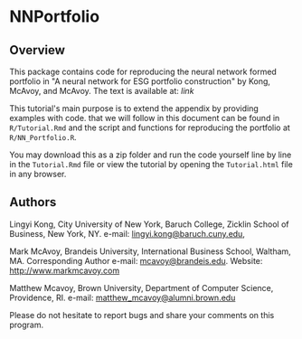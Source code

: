 # NNPortfolio

## Overview

This package contains code for reproducing the neural network formed portfolio in "A neural network for ESG portfolio construction" by Kong, McAvoy, and McAvoy. The text is available at: *link* 

This tutorial's main purpose is to extend the appendix by providing examples with code. that we will follow in this document can be found in `R/Tutorial.Rmd` and the script and functions for reproducing the portfolio at `R/NN_Portfolio.R`.

You may download this as a zip folder and run the code yourself line by line in the `Tutorial.Rmd` file or view the tutorial by opening the `Tutorial.html` file in any browser.

## Authors

Lingyi Kong, City University of New York, Baruch College, Zicklin School of Business, New York, NY.
e-mail: lingyi.kong@baruch.cuny.edu,

Mark McAvoy, Brandeis University, International Business School, Waltham, MA.
Corresponding Author
e-mail: mcavoy@brandeis.edu. 
Website: http://www.markmcavoy.com

Matthew Mcavoy, Brown University, Department of Computer Science, Providence, RI.
e-mail: matthew_mcavoy@alumni.brown.edu

Please do not hesitate to report bugs and share your comments on this program.

